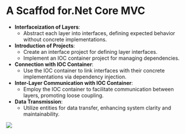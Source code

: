 # A Scaffod for.Net Core MVC
- **Interfaceization of Layers**:
  - Abstract each layer into interfaces, defining expected behavior without concrete implementations.
- **Introduction of Projects**:
  - Create an interface project for defining layer interfaces.
  - Implement an IOC container project for managing dependencies.
- **Connection with IOC Container**:
  - Use the IOC container to link interfaces with their concrete implementations via dependency injection.
- **Inter-Layer Communication with IOC Container**:
  - Employ the IOC container to facilitate communication between layers, promoting loose coupling.
- **Data Transmission**:
  - Utilize entities for data transfer, enhancing system clarity and maintainability.

![](https://github.com/LuckyCodeDog/.Net_Core_MVC_Three_Layers_Scaffold/blob/master/6429caa30a8bebc6efdb1c629180ba6.png)
